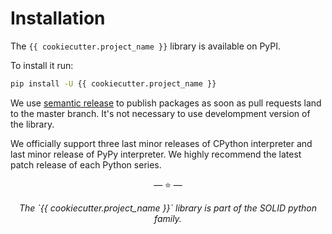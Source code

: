 # Installation

The `{{ cookiecutter.project_name }}` library is available on PyPI.

To install it run:

```bash
pip install -U {{ cookiecutter.project_name }}
```

We use [semantic release](https://semantic-release.gitbook.io/semantic-release/)
to publish packages as soon as pull requests land to the master branch. It's not
necessary to use develompment version of the library.

We officially support three last minor releases of CPython interpreter and last
minor release of PyPy interpreter. We highly recommend the latest patch release
of each Python series.

<p align="center">&mdash; ⭐️ &mdash;</p>
<p align="center"><i>The `{{ cookiecutter.project_name }}` library is part of the SOLID python family.</i></p>
